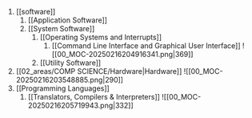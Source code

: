 1. [[software]]
	1. [[Application Software]]
	2. [[System Software]]
		1. [[Operating Systems and Interrupts]]
			1. [[Command Line Interface and Graphical User Interface]]
		![[00_MOC-20250216204916341.png|369]]
		2. [[Utility Software]]
2. [[02_areas/COMP SCIENCE/Hardware|Hardware]]
![[00_MOC-20250216203548885.png|290]]
3. [[Programming Languages]]
	1. [[Translators, Compilers & Interpreters]]
![[00_MOC-20250216205719943.png|332]]